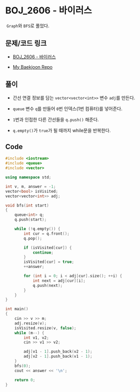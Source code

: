 # BOJ_2606 - 바이러스

&nbsp;`Graph`와 `BFS`로 풀었다.

## 문제/코드 링크

- [BOJ_2606 - 바이러스](https://www.acmicpc.net/problem/2606)

- [My Baekjoon Repo](https://github.com/Meantint/Baekjoon)

## 풀이

- 간선 연결 정보를 담는 `vector<vector<int>>` 변수 `adj`를 만든다.

- `queue` 변수 `q`를 만들어 `0`번 인덱스(1번 컴퓨터)를 넣어준다.

- `1`번과 인접한 다른 간선들을 `q.push()` 해준다.

- `q.empty()`가 `true`가 될 때까지 while문을 반복한다.

## Code

```cpp
#include <iostream>
#include <queue>
#include <vector>

using namespace std;

int v, m, answer = -1;
vector<bool> isVisited;
vector<vector<int>> adj;

void bfs(int start)
{
    queue<int> q;
    q.push(start);

    while (!q.empty()) {
        int cur = q.front();
        q.pop();

        if (isVisited[cur]) {
            continue;
        }
        isVisited[cur] = true;
        ++answer;

        for (int i = 0; i < adj[cur].size(); ++i) {
            int next = adj[cur][i];
            q.push(next);
        }
    }
}

int main()
{
    cin >> v >> m;
    adj.resize(v);
    isVisited.resize(v, false);
    while (m--) {
        int v1, v2;
        cin >> v1 >> v2;

        adj[v1 - 1].push_back(v2 - 1);
        adj[v2 - 1].push_back(v1 - 1);
    }
    bfs(0);
    cout << answer << '\n';

    return 0;
}
```
